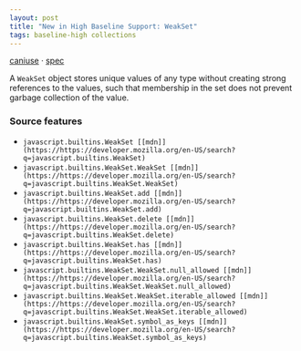 ```yaml
---
layout: post
title: "New in High Baseline Support: WeakSet"
tags: baseline-high collections
---
```


[caniuse](https://caniuse.com/?search=weakset) · [spec](https://tc39.es/ecma262/multipage/keyed-collections.html#sec-weakset-objects)

A `WeakSet` object stores unique values of any type without creating strong references to the values, such that membership in the set does not prevent garbage collection of the value.

### Source features

- ``javascript.builtins.WeakSet [[mdn]](https://https://developer.mozilla.org/en-US/search?q=javascript.builtins.WeakSet)``
- ``javascript.builtins.WeakSet.WeakSet [[mdn]](https://https://developer.mozilla.org/en-US/search?q=javascript.builtins.WeakSet.WeakSet)``
- ``javascript.builtins.WeakSet.add [[mdn]](https://https://developer.mozilla.org/en-US/search?q=javascript.builtins.WeakSet.add)``
- ``javascript.builtins.WeakSet.delete [[mdn]](https://https://developer.mozilla.org/en-US/search?q=javascript.builtins.WeakSet.delete)``
- ``javascript.builtins.WeakSet.has [[mdn]](https://https://developer.mozilla.org/en-US/search?q=javascript.builtins.WeakSet.has)``
- ``javascript.builtins.WeakSet.WeakSet.null_allowed [[mdn]](https://https://developer.mozilla.org/en-US/search?q=javascript.builtins.WeakSet.WeakSet.null_allowed)``
- ``javascript.builtins.WeakSet.WeakSet.iterable_allowed [[mdn]](https://https://developer.mozilla.org/en-US/search?q=javascript.builtins.WeakSet.WeakSet.iterable_allowed)``
- ``javascript.builtins.WeakSet.symbol_as_keys [[mdn]](https://https://developer.mozilla.org/en-US/search?q=javascript.builtins.WeakSet.symbol_as_keys)``
